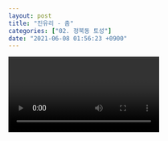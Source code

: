 ```yaml
---
layout: post
title: "진유리 - 춤"
categories: ["02. 정북동 토성"]
date: "2021-06-08 01:56:23 +0900"
---
```

<video class="post-video" controls>

    <source src='{{ "assets/videos/02. 정북동 토성/01.mp4" | relative_url }}'
            type="video/mp4">

    Sorry, your browser doesn't support embedded videos.
</video>
